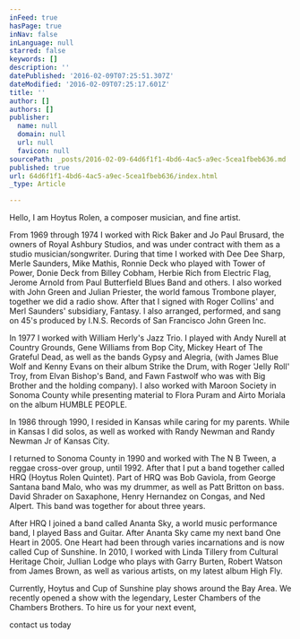 ```yaml
---
inFeed: true
hasPage: true
inNav: false
inLanguage: null
starred: false
keywords: []
description: ''
datePublished: '2016-02-09T07:25:51.307Z'
dateModified: '2016-02-09T07:25:17.601Z'
title: ''
author: []
authors: []
publisher:
  name: null
  domain: null
  url: null
  favicon: null
sourcePath: _posts/2016-02-09-64d6f1f1-4bd6-4ac5-a9ec-5cea1fbeb636.md
published: true
url: 64d6f1f1-4bd6-4ac5-a9ec-5cea1fbeb636/index.html
_type: Article

---
```

Hello, I am Hoytus Rolen, a composer musician, and fine artist.

From 1969 through 1974 I worked with Rick Baker and Jo Paul Brusard, the owners of Royal Ashbury Studios, and was under contract with them as a studio musician/songwriter. During that time I worked with Dee Dee Sharp, Merle Saunders, Mike Mathis, Ronnie Deck who played with Tower of Power, Donie Deck from Billey Cobham, Herbie Rich from Electric Flag, Jerome Arnold from Paul Butterfield Blues Band and others. I also worked with John Green and Julian Priester, the world famous Trombone player, together we did a radio show. After that I signed with Roger Collins' and Merl Saunders' subsidiary, Fantasy. I also arranged, performed, and sang on 45's produced by I.N.S. Records of San Francisco John Green Inc.

In 1977 I worked with William Herly's Jazz Trio. I played with Andy Nurell at Country Grounds, Gene Williams from Bop City, Mickey Heart of The Grateful Dead, as well as the bands Gypsy and Alegria, (with James Blue Wolf and Kenny Evans on their album Strike the Drum, with Roger 'Jelly Roll' Troy, from Elvan Bishop's Band, and Fawn Fastwolf who was with Big Brother and the holding company). I also worked with Maroon Society in Sonoma County while presenting material to Flora Puram and Airto Moriala on the album HUMBLE PEOPLE.

In 1986 through 1990, I resided in Kansas while caring for my parents. While in Kansas I did solos, as well as worked with Randy Newman and Randy Newman Jr of Kansas City.

I returned to Sonoma County in 1990 and worked with The N B Tween, a reggae cross-over group, until 1992\. After that I put a band together called HRQ (Hoytus Rolen Quintet). Part of HRQ was Bob Gaviola, from George Santana band Malo, who was my drummer, as well as Patt Britton on bass. David Shrader on Saxaphone, Henry Hernandez on Congas, and Ned Alpert. This band was together for about three years.

After HRQ I joined a band called Ananta Sky, a world music performance band, I played Bass and Guitar. After Ananta Sky came my next band One Heart in 2005\. One Heart had been through varies incarnations and is now called Cup of Sunshine. In 2010, I worked with Linda Tillery from Cultural Heritage Choir, Jullian Lodge who plays with Garry Burten, Robert Watson from James Brown, as well as various artists, on my latest album High Fly.

Currently, Hoytus and Cup of Sunshine play shows around the Bay Area. We recently opened a show with the legendary, Lester Chambers of the Chambers Brothers. To hire us for your next event,

contact us today